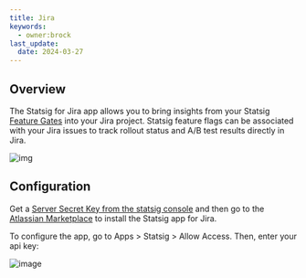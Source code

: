 ```yaml
---
title: Jira
keywords:
  - owner:brock
last_update:
  date: 2024-03-27
---
```


## Overview
The Statsig for Jira app allows you to bring insights from your Statsig [Feature Gates](/feature-gates/overview) into your Jira project. Statsig feature flags can be associated with your Jira issues to track rollout status and A/B test results directly in Jira.

![img](https://user-images.githubusercontent.com/75151332/130303182-c450027d-1a5d-4691-83bc-d3df59dbabb4.gif)

## Configuration
Get a [Server Secret Key from the statsig console](https://console.statsig.com/api_keys) and then go to the [Atlassian Marketplace](https://marketplace.atlassian.com/apps/1225708/statsig-for-jira?hosting=cloud&tab=overview) to install the Statsig app for Jira.

To configure the app, go to Apps > Statsig > Allow Access.  Then, enter your api key:

![image](https://user-images.githubusercontent.com/74584483/185266500-4695bad9-b219-4b51-8e88-cc6059799d50.png)

